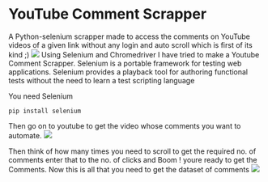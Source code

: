 # YouTube Comment Scrapper
A Python-selenium scrapper made to access the comments on YouTube videos of a given link without any login and auto scroll which is first of its kind ;)
![](https://s3-ap-south-1.amazonaws.com/av-blog-media/wp-content/uploads/2019/05/youtube-data-scraping.png)
Using Selenium and Chromedriver I have tried to make a Youtube Comment Scrapper. Selenium is a portable framework for testing web applications. Selenium provides a playback tool for authoring functional tests without the need to learn a test scripting language

You need Selenium 
```script
pip install selenium
```
Then go on to youtube to get the video whose comments you want to automate.
![](https://media1.tenor.com/images/5eb93c594f58b1362454b3eee6f9c2a5/tenor.gif?itemid=3356054)

Then think of how many times you need to scroll to get the required no. of comments
enter that to the no. of clicks and Boom ! youre ready to get the Comments.
Now this is all that you need to get the dataset of comments
![](https://drive.google.com/uc?export=view&id=1yFw8R_i0psa3qYIePWGwGQj0ZUQodmzq)
